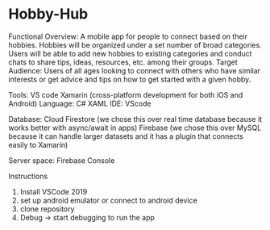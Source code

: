 # Hobby-Hub
Functional Overview: A mobile app for people to connect based on their hobbies. Hobbies will be organized under a set number of broad categories. Users will be able to add new hobbies to existing categories and conduct chats to share tips, ideas, resources, etc. among their groups. 
Target Audience: Users of all ages looking to connect with others who have similar interests or get advice and tips on how to get started with a given hobby.

Tools:
	VS code
	Xamarin (cross-platform development for both iOS and Android)
Language:
	C#
	XAML
IDE:
	VScode

Database: Cloud Firestore (we chose this over real time database because it works better with async/await in apps)
	    Firebase (we chose this over MySQL because it can handle larger datasets and it has a plugin that connects easily to Xamarin)

Server space: Firebase Console

Instructions
1. Install VSCode 2019
2. set up android emulator or connect to android device
3. clone repository
4. Debug -> start debugging to run the app
	
